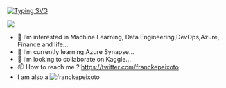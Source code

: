 [![Typing SVG](https://readme-typing-svg.demolab.com?font=verdana&weight=100&size=19&duration=4997&pause=1005&color=F1F7E3&center=true&random=true&width=435&height=49&lines=%F0%9F%91%8B+Hi%2C+I%E2%80%99m+%40franckepeixoto)](https://git.io/typing-svg)

![](http://github-profile-summary-cards.vercel.app/api/cards/profile-details?username=franckepeixoto&theme=zenburn)

- 👀 I’m interested in  Machine Learning, Data Engineering,DevOps,Azure, Finance and life...
- 🌱 I’m currently learning Azure Synapse...
- 💞️ I’m looking to collaborate on Kaggle...
- 📫 How to reach me ? https://twitter.com/franckepeixoto  
- I am also a ![franckepeixoto](https://road-to-kaggle-grandmaster.vercel.app/api/simple/franckepeixoto)
